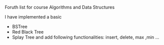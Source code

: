 Foruth list for course Algorithms and Data Structures

I have implemented a basic 
- BSTree
- Red Black Tree
- Splay Tree
and add following functionalities:  insert, delete, max ,min ...
